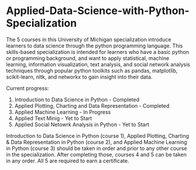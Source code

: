 # Applied-Data-Science-with-Python-Specialization

The 5 courses in this University of Michigan specialization introduce learners to data science through the python programming language. This skills-based specialization is intended for learners who have a basic python or programming background, and want to apply statistical, machine learning, information visualization, text analysis, and social network analysis techniques through popular python toolkits such as pandas, matplotlib, scikit-learn, nltk, and networkx to gain insight into their data.

Current progress:
1) Introduction to Data Science in Python - Completed
2) Applied Plotting, Charting and Data Representation - Completed
3) Applied Machine Learning - In Progress
4) Applied Text Minig - Yet to Start
5) Applied Social Netowrk Analysis in Python - Yet to Start

Introduction to Data Science in Python (course 1), Applied Plotting, Charting & Data Representation in Python (course 2), and Applied Machine Learning in Python (course 3) should be taken in order and prior to any other course in the specialization.  After completing those, courses 4 and 5 can be taken in any order.  All 5 are required to earn a certificate. 
